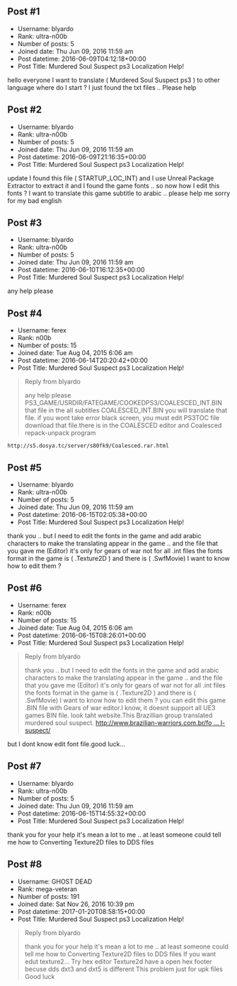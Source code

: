 ## Post #1
- Username: blyardo
- Rank: ultra-n00b
- Number of posts: 5
- Joined date: Thu Jun 09, 2016 11:59 am
- Post datetime: 2016-06-09T04:12:18+00:00
- Post Title: Murdered Soul Suspect ps3 Localization Help!

hello everyone I want to translate ( Murdered Soul Suspect ps3 ) to other language
where do I start ? I just found the txt files .. Please help
## Post #2
- Username: blyardo
- Rank: ultra-n00b
- Number of posts: 5
- Joined date: Thu Jun 09, 2016 11:59 am
- Post datetime: 2016-06-09T21:16:35+00:00
- Post Title: Murdered Soul Suspect ps3 Localization Help!

update I found this file ( STARTUP_LOC_INT) and I use Unreal Package Extractor to extract it 
and I found the game fonts .. so now how I edit this fonts ? I want to translate this game subtitle to arabic .. please help me 
sorry for my bad english
## Post #3
- Username: blyardo
- Rank: ultra-n00b
- Number of posts: 5
- Joined date: Thu Jun 09, 2016 11:59 am
- Post datetime: 2016-06-10T16:12:35+00:00
- Post Title: Murdered Soul Suspect ps3 Localization Help!

any help please
## Post #4
- Username: ferex
- Rank: n00b
- Number of posts: 15
- Joined date: Tue Aug 04, 2015 6:06 am
- Post datetime: 2016-06-14T20:20:42+00:00
- Post Title: Murdered Soul Suspect ps3 Localization Help!

> Reply from blyardo
>
> any help please
PS3_GAME/USRDIR/FATEGAME/COOKEDPS3/COALESCED_INT.BIN
that file in the all subtitles COALESCED_INT.BIN
you will translate that file.
if you wont take error black screen, you must edit PS3TOC file
download that file.there is in the COALESCED editor and Coalesced repack-unpack program

```
http://s5.dosya.tc/server/s80fk9/Coalesced.rar.html
```
## Post #5
- Username: blyardo
- Rank: ultra-n00b
- Number of posts: 5
- Joined date: Thu Jun 09, 2016 11:59 am
- Post datetime: 2016-06-15T02:05:38+00:00
- Post Title: Murdered Soul Suspect ps3 Localization Help!

thank you .. but I need to edit the fonts in the game and add arabic characters to make the translating appear in the game .. and the file that you gave me (Editor) it's only for gears of war not for all .int files
the fonts format in the game is ( .Texture2D ) and there is ( .SwfMovie)
I want to know how to edit them ?
## Post #6
- Username: ferex
- Rank: n00b
- Number of posts: 15
- Joined date: Tue Aug 04, 2015 6:06 am
- Post datetime: 2016-06-15T08:26:01+00:00
- Post Title: Murdered Soul Suspect ps3 Localization Help!

> Reply from blyardo
>
> thank you .. but I need to edit the fonts in the game and add arabic characters to make the translating appear in the game .. and the file that you gave me (Editor) it's only for gears of war not for all .int files
the fonts format in the game is ( .Texture2D ) and there is ( .SwfMovie)
I want to know how to edit them ?
you can edit this game .BIN file with Gears of war editor.I know, it doesnt support all UE3 games BIN file.
look taht website.This Brazillian group translated murdered soul suspect.
[http://www.brazilian-warriors.com.br/fo ... l-suspect/](http://www.brazilian-warriors.com.br/forum/index.php?/topic/73-adapta%C3%A7%C3%A3o-ps3-murdered-soul-suspect/)

but I dont know edit font file.good luck...
## Post #7
- Username: blyardo
- Rank: ultra-n00b
- Number of posts: 5
- Joined date: Thu Jun 09, 2016 11:59 am
- Post datetime: 2016-06-15T14:55:32+00:00
- Post Title: Murdered Soul Suspect ps3 Localization Help!

thank you for your help it's mean a lot to me
..
at least someone could tell me how to Converting Texture2D files to DDS files
## Post #8
- Username: GHOST DEAD
- Rank: mega-veteran
- Number of posts: 191
- Joined date: Sat Nov 26, 2016 10:39 pm
- Post datetime: 2017-01-20T08:58:15+00:00
- Post Title: Murdered Soul Suspect ps3 Localization Help!

> Reply from blyardo
>
> thank you for your help it's mean a lot to me
..
at least someone could tell me how to Converting Texture2D files to DDS files
If you want edut texture2... Try hex editor
Texture2d have a open hex footer becuse dds dxt3 and dxt5 is different
This problem just for upk files
Good luck
